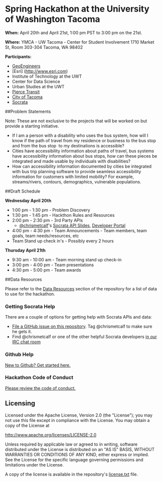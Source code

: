 # Spring Hackathon at the University of Washington Tacoma

<b>When:</b> April 20th and April 21st, 1:00 pm PST to 3:00 pm on the 21st.

<b>Where:</b> YMCA - UW Tacoma - Center for Student Involvement
1710 Market St, Room 303-304
Tacoma, WA 98402

<b>Participants:</b>
* [GeoEngineers](http://www.geoengineers.com)
* [Esri] (http://www.esri.com)
* Institute of Technology at the UWT
* Center for Data Science
* Urban Studies at the UWT
* [Pierce Transit](http://www.piercetransit.org/)
* [City of Tacoma](http://www.cityoftacoma.org/)
* [Socrata](https://dev.socrata.com)

##Problem Statements

Note: These are not exclusive to the projects that will be worked on but provide a starting initiative.

* If I am a person with a disability who uses the bus system, how will I know if the path of travel from my residence or business to the bus stop and from the bus stop  to my destinations is accessible?
* Cities have accessibility information about paths of travel, bus systems have accessibility information about bus stops, how can these pieces be integrated and made usable by individuals with disabilities? 
* How can accessibility information documented by cities be integrated with bus trip planning software to provide seamless accessibility information for customers with limited mobility? For example, streams/rivers, contours, demographics, vulnerable populations.

##Draft Schedule

<b>Wednesday April 20th</b>
* 1:00 pm - 1:30 pm - Problem Discovery
* 1:30 pm - 1:45 pm - Hackthon Rules and Resources
* 2:00 pm - 2:30 pm - 3rd Party APIs
   * [@chrismetcalf](https://github.com/chrismetcalf)'s [Socrata API Slides](https://socrata.github.io/presentations/hackathons/2016-04-20-tacoma-ada.html), [Developer Portal](https://dev.socrata.com)
* 4:00 pm - 4:30 pm - Team Announcements - Team members, team goals, team needs/resources, etc
* Team Stand up check in's - Possibly every 2 hours

<b>Thursday April 21th</b>
* 9:30 am - 10:00 am - Team morning stand up check-in
* 3:00 pm - 4:00 pm - Team presentations
* 4:30 pm - 5:00 pm - Team awards

##Data Resources

Please refer to the [Data Resources](https://github.com/GeoEngineers/tacoma_ada_hackathon/blob/master/datasources.md) section of the repository for a list of data to use for the hackathon.

### Getting Socrata Help

There are a couple of options for getting help with Socrata APIs and data:

- [File a GitHub issue on this repository](https://github.com/GeoEngineers/tacoma_ada_hackathon/issues/new). Tag @chrismetcalf to make sure he gets it.
- Find @chrismetcalf or one of the other helpful Socrata developers [in our IRC chat room](https://dev.socrata.com/irc.html)

### Github Help
[New to Github? Get started here.](http://htmlpreview.github.com/?https://github.com/Esri/esri.github.com/blob/master/help/esri-getting-to-know-github.html)

### Hackathon Code of Conduct
[Please review the code of conduct.](codeofconduct.md)

## Licensing

Licensed under the Apache License, Version 2.0 (the "License");
you may not use this file except in compliance with the License.
You may obtain a copy of the License at

   http://www.apache.org/licenses/LICENSE-2.0

Unless required by applicable law or agreed to in writing, software
distributed under the License is distributed on an "AS IS" BASIS,
WITHOUT WARRANTIES OR CONDITIONS OF ANY KIND, either express or implied.
See the License for the specific language governing permissions and
limitations under the License.

A copy of the license is available in the repository's
[license.txt](license.txt) file.
